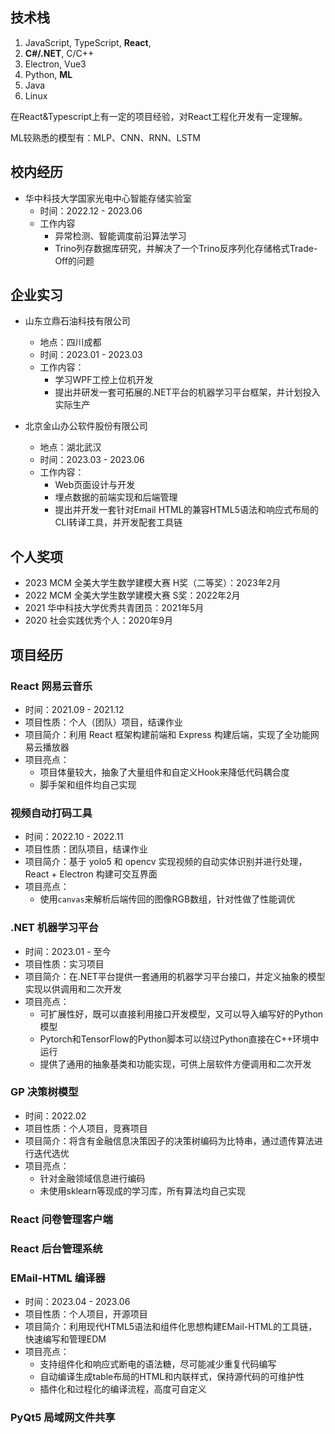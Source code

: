 ## 技术栈

1. JavaScript, TypeScript, **React**, 
2. **C#/.NET**, C/C++
3. Electron, Vue3
4. Python, **ML**
5. Java
6. Linux

在React&Typescript上有一定的项目经验，对React工程化开发有一定理解。

ML较熟悉的模型有：MLP、CNN、RNN、LSTM

## 校内经历

- 华中科技大学国家光电中心智能存储实验室
  - 时间：2022.12 - 2023.06
  - 工作内容
    - 异常检测、智能调度前沿算法学习
    - Trino列存数据库研究，并解决了一个Trino反序列化存储格式Trade-Off的问题

## 企业实习

- 山东立鼎石油科技有限公司
  - 地点：四川成都
  - 时间：2023.01 - 2023.03
  - 工作内容：
    - 学习WPF工控上位机开发
    - 提出并研发一套可拓展的.NET平台的机器学习平台框架，并计划投入实际生产

- 北京金山办公软件股份有限公司
  - 地点：湖北武汉
  - 时间：2023.03 - 2023.06
  - 工作内容：
    - Web页面设计与开发
    - 埋点数据的前端实现和后端管理
    - 提出并开发一套针对Email HTML的兼容HTML5语法和响应式布局的CLI转译工具，并开发配套工具链

## 个人奖项

- 2023 MCM 全美大学生数学建模大赛 H奖（二等奖）：2023年2月
- 2022 MCM 全美大学生数学建模大赛 S奖：2022年2月
- 2021 华中科技大学优秀共青团员：2021年5月
- 2020 社会实践优秀个人：2020年9月


## 项目经历

### React 网易云音乐

- 时间：2021.09 - 2021.12
- 项目性质：个人（团队）项目，结课作业
- 项目简介：利用 React 框架构建前端和 Express 构建后端，实现了全功能网易云播放器
- 项目亮点：
  - 项目体量较大，抽象了大量组件和自定义Hook来降低代码耦合度
  - 脚手架和组件均自己实现

### 视频自动打码工具

- 时间：2022.10 - 2022.11
- 项目性质：团队项目，结课作业
- 项目简介：基于 yolo5 和 opencv 实现视频的自动实体识别并进行处理，React + Electron 构建可交互界面
- 项目亮点：
  - 使用`canvas`来解析后端传回的图像RGB数组，针对性做了性能调优

### .NET 机器学习平台

- 时间：2023.01 - 至今
- 项目性质：实习项目
- 项目简介：在.NET平台提供一套通用的机器学习平台接口，并定义抽象的模型实现以供调用和二次开发
- 项目亮点：
  - 可扩展性好，既可以直接利用接口开发模型，又可以导入编写好的Python模型
  - Pytorch和TensorFlow的Python脚本可以绕过Python直接在C++环境中运行
  - 提供了通用的抽象基类和功能实现，可供上层软件方便调用和二次开发

### GP 决策树模型

- 时间：2022.02
- 项目性质：个人项目，竞赛项目
- 项目简介：将含有金融信息决策因子的决策树编码为比特串，通过遗传算法进行迭代选优
- 项目亮点：
  - 针对金融领域信息进行编码
  - 未使用sklearn等现成的学习库，所有算法均自己实现


### React 问卷管理客户端

### React 后台管理系统

### EMail-HTML 编译器

- 时间：2023.04 - 2023.06
- 项目性质：个人项目，开源项目
- 项目简介：利用现代HTML5语法和组件化思想构建EMail-HTML的工具链，快速编写和管理EDM
- 项目亮点：
  - 支持组件化和响应式断电的语法糖，尽可能减少重复代码编写
  - 自动编译生成table布局的HTML和内联样式，保持源代码的可维护性
  - 插件化和过程化的编译流程，高度可自定义

### PyQt5 局域网文件共享